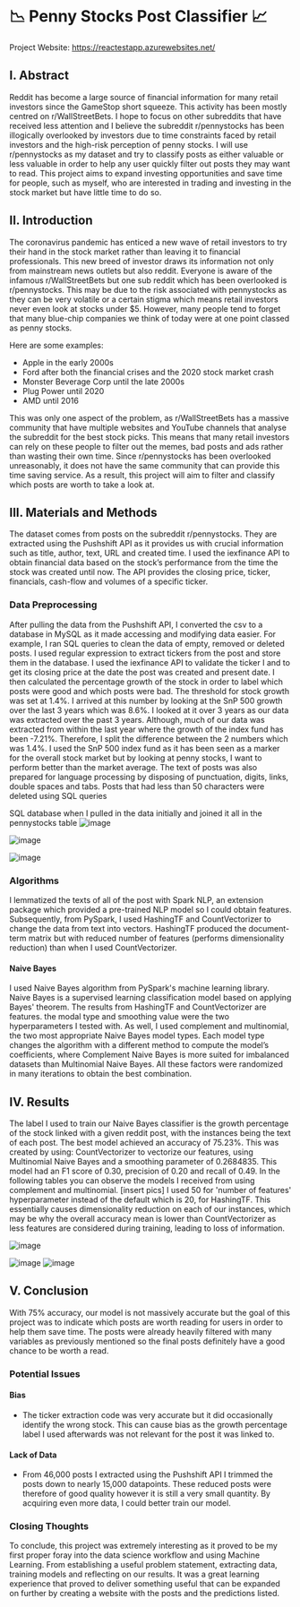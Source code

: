 # :chart_with_downwards_trend: Penny Stocks Post Classifier :chart_with_upwards_trend:
Project Website: https://reactestapp.azurewebsites.net/

## I. Abstract
Reddit has become a large source of financial information for many retail investors since the GameStop short squeeze. This activity has been mostly centred on r/WallStreetBets. I hope to focus on other subreddits that have received less attention and I believe the subreddit r/pennystocks has been illogically overlooked by investors due to time constraints faced by retail investors and the high-risk perception of penny stocks. I will use r/pennystocks as my dataset and try to classify posts as either valuable or less valuable in order to help any user quickly filter out posts they may want to read. This project aims to expand investing opportunities and save time for people, such as myself, who are interested in trading and investing in the stock market but have little time to do so.

## II. Introduction
The coronavirus pandemic has enticed a new wave of retail investors to try their hand in the stock market rather than leaving it to financial professionals. This new breed of investor draws its information not only from mainstream news outlets but also reddit. Everyone is aware of the infamous r/WallStreetBets but one sub reddit which has been overlooked is r/pennystocks. This may be due to the risk associated with pennystocks as they can be very volatile or a certain stigma which means retail investors never even look at stocks under $5. However, many people tend to forget that many blue-chip companies we think of today were at one point classed as penny stocks.

Here are some examples:
- Apple in the early 2000s
- Ford after both the financial crises and the 2020 stock market crash
- Monster Beverage Corp until the late 2000s
- Plug Power until 2020
- AMD until 2016

This was only one aspect of the problem, as r/WallStreetBets has a massive community that have multiple websites and YouTube channels that analyse the subreddit for the best stock picks. This means that many retail investors can rely on these people to filter out the memes, bad posts and ads rather than wasting their own time. Since r/pennystocks has been overlooked unreasonably, it does not have the same community that can provide this time saving service. As a result, this project will aim to filter and classify which posts are worth to take a look at.

## III. Materials and Methods
The dataset comes from posts on the subreddit r/pennystocks. They are extracted using the Pushshift API as it provides us with crucial information such as title, author, text, URL and created time. I used the iexfinance API to obtain financial data based on the stock’s performance from the time the stock was created until now. The API provides the closing price, ticker, financials, cash-flow and volumes of a specific ticker.

### Data Preprocessing
After pulling the data from the Pushshift API, I converted the csv to a database in MySQL as it made accessing and modifying data easier. For example, I ran SQL queries to clean the data of empty, removed or deleted posts. I used regular expression to extract tickers from the post and store them in the database. I used the iexfinance API to validate the ticker I and to get its closing price at the date the post was created and present date. I then calculated the percentage growth of the stock in order to label which posts were good and which posts were bad. The threshold for stock growth was set at 1.4%. I arrived at this number by looking at the SnP 500 growth over the last 3 years which was 8.6%. I looked at it over 3 years as our data was extracted over the past 3 years. Although, much of our data was extracted from within the last year where the growth of the index fund has been -7.21%. Therefore, I split the difference between the 2 numbers which was 1.4%. I used the SnP 500 index fund as it has been seen as a marker for the overall stock market but by looking at penny stocks, I want to perform better than the market average.
The text of posts was also prepared for language processing by disposing of punctuation, digits, links, double spaces and tabs. Posts that had less than 50 characters were deleted using SQL queries

SQL database when I pulled in the data initially and joined it all in the pennystocks table
![image](https://user-images.githubusercontent.com/95594161/187049963-8481f13d-34cf-4028-9686-b6cc98fc2b1e.png)

![image](https://user-images.githubusercontent.com/95594161/187049983-a7aa9049-d0d5-4b84-b8b7-48e8c82c569b.png)

![image](https://user-images.githubusercontent.com/95594161/187049991-d6a264d0-913b-4072-880c-2c5c88e95dc5.png)


### Algorithms
I lemmatized the texts of all of the post with Spark NLP, an extension package which provided a pre-trained NLP model so I could obtain features. Subsequently, from PySpark, I used HashingTF and CountVectorizer to change the data from text into vectors. HashingTF produced the document-term matrix but with reduced number of features (performs dimensionality reduction) than when I used CountVectorizer.

#### Naive Bayes
I used Naive Bayes algorithm from PySpark's machine learning library. Naive Bayes is a supervised learning classification model based on applying Bayes' theorem. The results from HashingTF and CountVectorizer are features. the modal type and smoothing value were the two hyperparameters I tested with. As well, I used complement and multinomial, the two most appropriate Naive Bayes model types. Each model type changes the algorithm with a different method to compute the model’s coefficients, where Complement Naive Bayes is more suited for imbalanced datasets than Multinomial Naive Bayes. All these factors were randomized in many iterations to obtain the best combination.

## IV. Results
The label I used to train our Naive Bayes classifier is the growth percentage of the stock linked with a given reddit post, with the instances being the text of each post.
The best model achieved an accuracy of 75.23%. This was created by using: CountVectorizer to vectorize our features, using Multinomial Naive Bayes and a smoothing parameter of 0.2684835. This model had an F1 score of 0.30, precision of 0.20 and recall of 0.49.
In the following tables you can observe the models I received from using complement and multinomial.
[insert pics]
I used 50 for 'number of features' hyperparameter instead of the default which is 20, for HashingTF. This essentially causes dimensionality reduction on each of our instances, which may be why the overall accuracy mean is lower than CountVectorizer as less features are considered during training, leading to loss of information.

![image](https://user-images.githubusercontent.com/95594161/187050005-dca49c1d-26df-4b45-a953-166bdb4cc6be.png)


![image](https://user-images.githubusercontent.com/95594161/187050009-9d036d55-da91-4a7f-927a-39d8a5bc3e6d.png)
![image](https://user-images.githubusercontent.com/95594161/187050011-8714d5bf-fe3b-481b-acae-d027c2b75788.png)

## V. Conclusion
With 75% accuracy, our model is not massively accurate but the goal of this project was to indicate which posts are worth reading for users in order to help them save time. The posts were already heavily filtered with many variables as previously mentioned so the final posts definitely have a good chance to be worth a read.

### Potential Issues
#### Bias 
- The ticker extraction code was very accurate but it did occasionally identify the wrong stock. This can cause bias as the growth percentage label I used afterwards was not relevant for the post it was linked to.

#### Lack of Data
- From 46,000 posts I extracted using the Pushshift API I trimmed the posts down to nearly 15,000 datapoints. These reduced posts were therefore of good quality however it is still a very small quantity. By acquiring even more data, I could better train our model.

### Closing Thoughts
To conclude, this project was extremely interesting as it proved to be my first proper foray into the data science workflow and using Machine Learning. From establishing a useful problem statement, extracting data, training models and reflecting on our results. It was a great learning experience that proved to deliver something useful that can be expanded on further by creating a website with the posts and the predictions listed.
